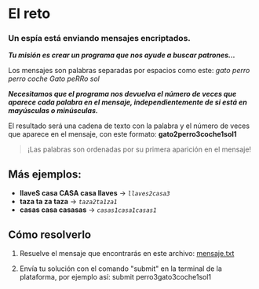 # El reto

### Un espía está enviando mensajes encriptados.

**_Tu misión es crear un programa que nos ayude a buscar patrones..._**

Los mensajes son palabras separadas por espacios como este:
_gato perro perro coche Gato peRRo sol_

**_Necesitamos que el programa nos devuelva el número de veces que aparece cada palabra en el mensaje, independientemente de si está en mayúsculas o minúsculas._**

El resultado será una cadena de texto con la palabra y el número de veces que aparece en el mensaje, con este formato:
**gato2perro3coche1sol1**

> ¡Las palabras son ordenadas por su primera aparición en el mensaje!

## Más ejemplos:

- **llaveS casa CASA casa llaves** -> _`llaves2casa3`_
- **taza ta za taza** -> _`taza2ta1za1`_
- **casas casa casasas** -> _`casas1casa1casas1`_

## Cómo resolverlo

1.  Resuelve el mensaje que encontrarás en este archivo: [mensaje.txt](./data.json)

2.  Envía tu solución con el comando "submit" en la terminal de la plataforma, por ejemplo así:
    submit perro3gato3coche1sol1
